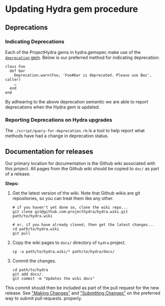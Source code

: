 # Updating Hydra gem procedure

## Deprecations

### Indicating Deprecations

Each of the ProjectHydra gems in hydra.gemspec make use of the [`deprecation`
gem](https://github.com/cbeer/deprecation). Below is our preferred method for
indicating deprecation:

    class Foo
      def bar
        Deprecation.warn(Foo, 'Foo#bar is deprecated. Please use Baz', caller)
        …
      end
    end

By adhearing to the above deprecation semantic we are able to report
deprecations when the Hydra gem is updated.

### Reporting Deprecations on Hydra upgrades

The `./script/query-for-deprecation.rb` is a tool to help report what methods
have had a change in deprecation status.

## Documentation for releases

Our primary location for documentation is the Github wiki associated with this
project. All pages from the Github wiki should be copied to `doc/` as part of
a release.

**Steps:**

1. Get the latest version of the wiki. Note that Github wikis are git
repositories, so you can treat them like any other.

	```
	# if you haven't yet done so, clone the wiki repo...
	git clone git@github.com:projecthydra/hydra.wiki.git path/to/hydra.wiki

	# or, if you have already cloned, then get the latest changes...
	cd path/to/hydra.wiki
	git pull
	```

1. Copy the wiki pages to `docs/` directory of `hydra` project.

	```
	cp -a path/to/hydra.wiki/* path/to/hydra/docs/
	```

1. Commit the changes.

	```
	cd path/to/hydra
	git add docs/.
	git commit -m "Updates the wiki docs"
	```

This commit should then be included as part of the pull request for the new
release. See ["Making Changes"](/CONTRIBUTING.md#making-changes) and
["Submitting Changes"](/CONTRIBUTING.md#submitting-changes) on the preferred
way to submit pull requests.
properly.